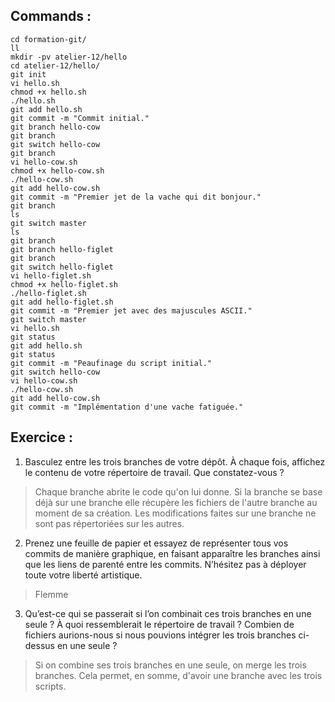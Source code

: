 ## Commands :

```
cd formation-git/
ll
mkdir -pv atelier-12/hello
cd atelier-12/hello/
git init
vi hello.sh
chmod +x hello.sh
./hello.sh
git add hello.sh
git commit -m "Commit initial."
git branch hello-cow
git branch
git switch hello-cow
git branch
vi hello-cow.sh
chmod +x hello-cow.sh
./hello-cow.sh
git add hello-cow.sh
git commit -m "Premier jet de la vache qui dit bonjour."
git branch
ls
git switch master
ls
git branch
git branch hello-figlet
git branch
git switch hello-figlet
vi hello-figlet.sh
chmod +x hello-figlet.sh
./hello-figlet.sh
git add hello-figlet.sh
git commit -m "Premier jet avec des majuscules ASCII."
git switch master
vi hello.sh
git status
git add hello.sh
git status
git commit -m "Peaufinage du script initial."
git switch hello-cow
vi hello-cow.sh
./hello-cow.sh
git add hello-cow.sh
git commit -m "Implémentation d'une vache fatiguée."
```

## Exercice : 

1) Basculez entre les trois branches de votre dépôt. À chaque fois, affichez le contenu de votre répertoire de travail. Que constatez-vous ?

> Chaque branche abrite le code qu'on lui donne. Si la branche se base déjà sur une branche elle récupère les fichiers de l'autre branche au moment de sa création. Les modifications faites sur une branche ne sont pas répertoriées sur les autres.

2) Prenez une feuille de papier et essayez de représenter tous vos commits de manière graphique, en faisant apparaître les branches ainsi que les liens de parenté entre les commits. N’hésitez pas à déployer toute votre liberté artistique.

> Flemme

3) Qu’est-ce qui se passerait si l’on combinait ces trois branches en une seule ? À quoi ressemblerait le répertoire de travail ? Combien de fichiers aurions-nous si nous pouvions intégrer les trois branches ci-dessus en une seule ?

> Si on combine ses trois branches en une seule, on merge les trois branches. Cela permet, en somme, d'avoir une branche avec les trois scripts.

